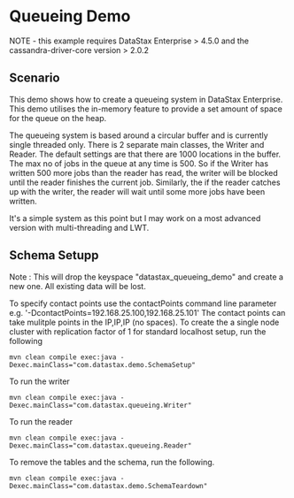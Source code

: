 Queueing Demo
====================

NOTE - this example requires DataStax Enterprise > 4.5.0 and the cassandra-driver-core version > 2.0.2

## Scenario

This demo shows how to create a queueing system in DataStax Enterprise. This demo utilises the in-memory feature to provide
a set amount of space for the queue on the heap. 

The queueing system is based around a circular buffer and is currently single threaded only. There is 2 separate main classes, the Writer and Reader. The default settings are that there are 1000 locations in the buffer. The max no of jobs in the queue at any time is 500.
So if the Writer has written 500 more jobs than the reader has read, the writer will be blocked until the reader finishes the current job. Similarly, the if the reader catches up with the writer, the reader will wait until some more jobs have been written.

It's a simple system as this point but I may work on a most advanced version with multi-threading and LWT.  

## Schema Setupp
Note : This will drop the keyspace "datastax_queueing_demo" and create a new one. All existing data will be lost. 

To specify contact points use the contactPoints command line parameter e.g. '-DcontactPoints=192.168.25.100,192.168.25.101'
The contact points can take mulitple points in the IP,IP,IP (no spaces).
To create the a single node cluster with replication factor of 1 for standard localhost setup, run the following

    mvn clean compile exec:java -Dexec.mainClass="com.datastax.demo.SchemaSetup"

To run the writer

    mvn clean compile exec:java -Dexec.mainClass="com.datastax.queueing.Writer"

To run the reader

    mvn clean compile exec:java -Dexec.mainClass="com.datastax.queueing.Reader"
		
To remove the tables and the schema, run the following.

    mvn clean compile exec:java -Dexec.mainClass="com.datastax.demo.SchemaTeardown"
    
    
    
